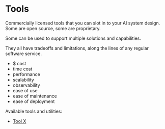 # Tools

Commercially licensed tools that you can slot in to your AI system design. \
Some are open source, some are proprietary.

Some can be used to support multiple solutions and capabilities.

They all have tradeoffs and limitations, along the lines of any regular software service.

- $ cost
- time cost
- performance
- scalability
- observability
- ease of use
- ease of maintenance
- ease of deployment

Available tools and utilities:

- [Tool X](./tool-x.md)

